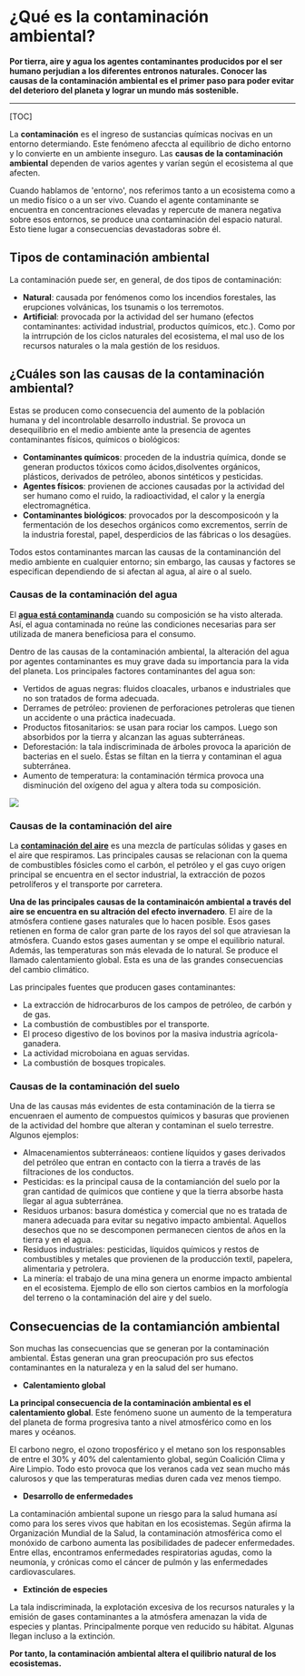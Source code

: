 # ¿Qué es la contaminación ambiental?

**Por tierra, aire y agua los agentes contaminantes producidos por el ser humano perjudian a los diferentes entronos naturales. Conocer las causas de la contaminación ambiental es el primer paso para poder evitar del deterioro del planeta y lograr un mundo más sostenible.**

___

[TOC]

La **contaminación** es el ingreso de sustancias químicas nocivas en un entorno determiando. Este fenómeno afeccta al equilibrio de dicho entorno y lo convierte en un ambiente inseguro. Las **causas de la contaminación ambiental** dependen de varios agentes y varían según el ecosistema al que afecten.

Cuando hablamos de 'entorno', nos referimos tanto a un ecosistema como a un medio físico o a un ser vivo. Cuando el agente contaminante se encuentra en concentraciones elevadas y repercute de manera negativa sobre esos entornos, se produce una contaminación del espacio natural. Esto tiene lugar a consecuencias devastadoras sobre él.

## Tipos de contaminación ambiental

La contaminación puede ser, en general, de dos tipos de contaminación:

* **Natural**: causada por fenómenos como los incendios forestales, las erupciones volvánicas, los tsunamis o los terremotos.
* **Artificial**: provocada por la actividad del ser humano (efectos contaminantes: actividad industrial, productos químicos, etc.). Como por la intrrupción de los ciclos naturales del ecosistema, el mal uso de los recursos naturales o la mala gestión de los residuos.

## ¿Cuáles son las causas de la contaminación ambiental?

Estas se producen como consecuencia del aumento de la población humana y del incontrolable desarrollo industrial. Se provoca un desequilibrio en el medio ambiente ante la presencia de agentes contaminantes físicos, químicos o biológicos:

* **Contaminantes químicos**: proceden de la industria química, donde se generan productos tóxicos como ácidos,disolventes orgánicos, plásticos, derivados de petróleo, abonos sintéticos y pesticidas.
* **Agentes físicos**: provienen de acciones causadas por la actividad del ser humano como el ruido, la radioactividad, el calor y la energía electromagnética.
* **Contaminantes biológicos**: provocados por la descomposicoón y la fermentación de los desechos orgánicos como excrementos, serrín de la industria forestal, papel, desperdicios de las fábricas o los desagües.

Todos estos contaminantes marcan las causas de la contaminanción del medio ambiente en cualquier entorno; sin embargo, las causas y factores se especifican dependiendo de si afectan al agua, al aire o al suelo.

### Causas de la contaminación del agua

El [**agua está contaminanda**](https://www.fundacionaquae.org/agua-y-contaminacion/) cuando su composición se ha visto alterada. Así, el agua contaminada no reúne las condiciones necesarias para ser utilizada de manera beneficiosa para el consumo.

Dentro de las causas de la contaminación ambiental, la alteración del agua por agentes contaminantes es muy grave dada su importancia para la vida del planeta. Los principales factores contaminantes del agua son:

* Vertidos de aguas negras: fluidos cloacales, urbanos e industriales que no son tratados de forma adecuada.
* Derrames de petróleo: provienen de perforaciones petroleras que tienen un accidente o una práctica inadecuada.
* Productos fitosanitarios: se usan para rociar los campos. Luego son absorbidos por la tierra y alcanzan las aguas subterráneas.
* Deforestación: la tala indiscriminada de árboles provoca la aparición de bacterias en el suelo. Éstas se filtan en la tierra y contaminan el agua subterránea.
* Aumento de temperatura: la contaminación térmica provoca una disminución del oxígeno del agua y altera toda su composición.

![](https://www.fundacionaquae.org/wp-content/uploads/2020/03/causas-de-la-contaminacion-ambiental3.jpg)

### Causas de la contaminación del aire

La [**contaminación del aire**](https://www.fundacionaquae.org/causas-y-tipos-de-la-contaminacion-del-aire/) es una mezcla de partículas sólidas y gases en el aire que respiramos. Las principales causas se relacionan con la quema de combustibles fósicles como el carbón, el petróleo y el gas cuyo origen principal se encuentra en el sector industrial, la extracción de pozos petrolíferos y el transporte por carretera.

**Una de las principales causas de la contaminaicón ambiental a través del aire se encuentra en su altración del efecto invernadero**. El aire de la atmósfera contiene gases naturales que lo hacen posible. Esos gases retienen en forma de calor gran parte de los rayos del sol que atraviesan la atmósfera. Cuando estos gases aumentan y se ompe el equilibrio natural. Además, las temperaturas son más elevada de lo natural. Se produce el llamado calentamiento global. Esta es una de las grandes consecuencias del cambio climático.

Las principales fuentes que producen gases contaminantes:

* La extracción de hidrocarburos de los campos de petróleo, de carbón y de gas.
* La combustión de combustibles por el transporte.
* El proceso digestivo de los bovinos por la masiva industria agrícola-ganadera.
* La actividad microboiana en aguas servidas.
* La combustión de bosques tropicales.

### Causas de la contaminación del suelo

Una de las causas más evidentes de esta contaminación de la tierra se encuenraen el aumento de compuestos químicos y basuras que provienen de la actividad del hombre que alteran y contaminan el suelo terrestre. Algunos ejemplos:

* Almacenamientos subterráneaos: contiene líquidos y gases derivados del petróleo que entran en contacto con la tierra a través de las filtraciones de los conductos.
* Pesticidas: es la principal causa de la contamianción del suelo por la gran cantidad de químicos que contiene y que la tierra absorbe hasta llegar al agua subterránea.
* Residuos urbanos: basura doméstica y comercial que no es tratada de manera adecuada para evitar su negativo impacto ambiental. Aquellos desechos que no se descomponen permanecen cientos de años en la tierra y en el agua.
* Residuos industriales: pesticidas, líquidos químicos y restos de combustibles y metales que provienen de la producción textil, papelera, alimentaria y petrolera.
* La minería: el trabajo de una mina genera un enorme impacto ambiental en el ecosistema. Ejemplo de ello son ciertos cambios en la morfología del terreno o la contaminación del aire y del suelo.

## Consecuencias de la contamianción ambiental

Son muchas las consecuencias que se generan por la contaminación ambiental. Éstas generan una gran preocupación pro sus efectos contaminantes en la naturaleza y en la salud del ser humano.

* **Calentamiento global**

**La principal consecuencia de la contaminación ambiental es el calentamiento global**. Este fenómeno suone un aumento de la temperatura del planeta de forma progresiva tanto a nivel atmosférico como en los mares y océanos.

El carbono negro, el ozono troposférico y el metano son los responsables de entre el 30% y 40% del calentamiento global, según Coalición Clima y Aire Limpio. Todo esto provoca que los veranos cada vez sean mucho más calurosos y que las temperaturas medias duren cada vez menos tiempo.

* **Desarrollo de enfermedades**

La contaminación ambiental supone un riesgo para la salud humana así como para los seres vivos que habitan en los ecosistemas. Según afirma la Organización Mundial de la Salud, la contaminación atmosférica como el monóxido de carbono aumenta las posibilidades de padecer enfermedades. Entre ellas, encontramos enfermedades respiratorias agudas, como la neumonía, y crónicas como el cáncer de pulmón y las enfermedades cardiovasculares.

* **Extinción de especies**

La tala indiscriminada, la explotación excesiva de los recursos naturales y la emisión de gases contaminantes a la atmósfera amenazan la vida de especies y plantas. Principalmente porque ven reducido su hábitat. Algunas llegan incluso a la extinción.

**Por tanto, la contaminación ambiental altera el quilibrio natural de los ecosistemas.**